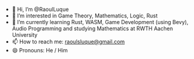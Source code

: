 - 👋 Hi, I’m @RaoulLuque
- 👀 I’m interested in Game Theory, Mathematics, Logic, Rust
- 🌱 I’m currently learning Rust, WASM, Game Development (using Bevy), Audio Programming and studying Mathematics at RWTH Aachen University
- 📫 How to reach me: raoulsluque@gmail.com
- 😄 Pronouns: He / Him
